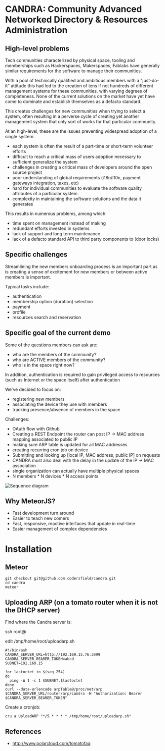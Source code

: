 # CANDRA: Community Advanced Networked Directory & Resources Administration

## High-level problems

Tech communities characterized by physical space, tooling and memberships such as Hackerspaces, Makerspaces, Fablabs have generally similar requirements for the software to manage their communities. 

With a pool of technically qualified and ambitious members with a "just-do-it" attitude this had led to the creation of tens if not hundreds of different management systems for these communities, with varying degrees of completeness. None of the current solutions on the market have yet have come to dominate and establish themselves as a defacto standard. 

This creates challenges for new communities when trying to select a system, often resulting in a perverse cycle of creating yet another management system that only sort of works for that particular community.

At an high-level, these are the issues preventing widespread adoption of a single system:

* each system is often the result of a part-time or short-term volunteer efforts
* difficult to reach a critical mass of users adoption necessary to sufficient generalize the system
* challenges in creating a critical mass of developers around the open source project
* poor understanding of global requirements (i18n/l10n, payment gateways integration, taxes, etc)
* hard for individual communities to evaluate the software quality attributes of a particular system
* complexity in maintaining the software solutions and the data it generates

This results in numerous problems, among which:

* time spent on management instead of making
* redundant efforts invested in systems
* lack of support and long term maintenance
* lack of a defacto standard API to third party components to (door locks)

## Specific challenges

Streamlining the new members onboarding process is an important part as is creating a sense of excitement for new members or between active members is important.

Typical tasks include:

* authentication 
* membership option (duration) selection 
* payment
* profile
* resources search and reservation

## Specific goal of the current demo

Some of the questions members can ask are:

* who are the members of the community?
* who are ACTIVE members of the community?
* who is in the space right now?

In addition, authentication is required to gain privileged access to resources (such as Internet or the space itself) after authentication

We've decided to focus on:

* registering new members
* associating the device they use with members
* tracking presence/absence of members in the space

Challenges:

* OAuth flow with Github
* Creating a REST Endpoint the router can post IP -> MAC address mapping associated to public IP
 * making sure ARP table is updated for all MAC addresses
 * creating recurring cron job on device
* Submitting and looking up [local IP, MAC address, public IP] on requests
* CANDRA must also deal with the delay in the update of the IP -> MAC association
* single organization can actually have multiple physical spaces
* N members * N devices * N access points

![Sequence diagram](https://raw.githubusercontent.com/codersfield/candra/master/docs/WhoIsThere.png)

## Why MeteorJS?

* Fast development turn around
* Easier to teach new comers
* Fast, responsive, reactive interfaces that update in real-time
* Easier management of complex dependencies

# Installation

## Meteor

```
git checkout git@github.com:codersfield/candra.git
cd candra
meteor
```

## Uploading ARP (on a tomato router when it is not the DHCP server)

Find where the Candra server is:

ssh root@<router ip>

edit /tmp/home/root/uploadarp.sh

```
#!/bin/ash
CANDRA_SERVER_URL=http://192.169.15.76:3099
CANDRA_SERVER_BEARER_TOKEN=abcd
SUBNET=192.169.15

for lastoctet in $(seq 254)
do 
  ping -W 1 -c 1 $SUBNET.$lastoctet
done 
curl --data-urlencode arpTable@/proc/net/arp $CANDRA_SERVER_URL/router/arp/candra -H "Authorization: Bearer $CANDRA_SERVER_BEARER_TOKEN"
```

Create a cronjob:

```
cru a UploadARP "*/5 * * * * /tmp/home/root/uploadarp.sh"
```

## References

* http://www.polarcloud.com/tomatofaq